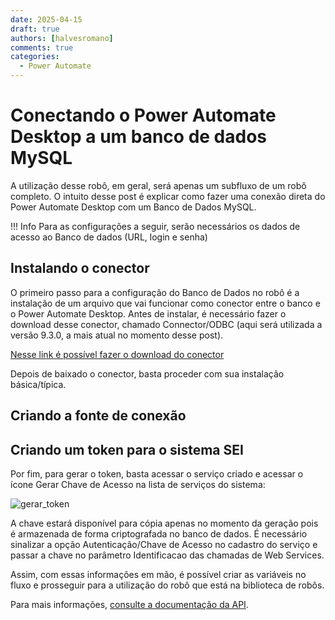 ```yaml
---
date: 2025-04-15
draft: true
authors: [halvesromano]
comments: true
categories:
  - Power Automate
---
```


# Conectando o Power Automate Desktop a um banco de dados MySQL

A utilização desse robô, em geral, será apenas um subfluxo de um robô completo. O intuito desse post é explicar como fazer uma conexão direta do Power Automate Desktop com um Banco de Dados MySQL.

<!-- more -->

!!! Info
    Para as configurações a seguir, serão necessários os dados de acesso ao Banco de dados (URL, login e senha)

## Instalando o conector
O primeiro passo para a configuração do Banco de Dados no robô é a instalação de um arquivo que vai funcionar como conector entre o banco e o Power Automate Desktop. Antes de instalar, é necessário fazer o download desse conector, chamado Connector/ODBC (aqui será utilizada a versão 9.3.0, a mais atual no momento desse post).

[Nesse link é possível fazer o download do conector](https://dev.mysql.com/downloads/connector/odbc/)

Depois de baixado o conector, basta proceder com sua instalação básica/típica.

## Criando a fonte de conexão

<!-- As informações abaixo estão presentes nas primeiras páginas da documentação. Para iniciar o processo de criação de um Sistema no SEI, é preciso Efetuar o cadastro do sistema cliente através do menu Administração/Sistemas:

![novo_sistema](https://github.com/user-attachments/assets/e4d93e30-2183-4aac-bdce-fd91809428f5)


Em seguida, acessar o ícone Serviços na lista de sistemas:

![icone_servicos](https://github.com/user-attachments/assets/57b03244-c51a-4c86-9ca3-10560ee21e0a)


Então, cadastrar os serviços do sistema:

![novo_servico](https://github.com/user-attachments/assets/63218307-75d9-480c-bd0c-85296b3ae789)


Com isso, o serviço será criado. Para continuar, basta acessar o ícone Operações na lista de serviços do sistema:

![clique_operacoes](https://github.com/user-attachments/assets/b7c4116a-7ab7-429c-8f61-8f857bd9cb99)


Aqui é o momento de selecionar a opção de "Consultar Procedimento", que é exatamente o que o robô da API faz, buscando os processos e fazendo download. Portanto, deve-se cadastrar as operações permitidas para o serviço, que no caso é "Consultar Procedimento":

![tipo_operacoes](https://github.com/user-attachments/assets/a71d0145-f10f-4cf6-9b72-e5aff31bf1a1)
![image](https://github.com/user-attachments/assets/d1602ea2-48ab-4804-84f7-3ca97aaeda51)

-->
## Criando um token para o sistema SEI

Por fim, para gerar o token, basta acessar o serviço criado e acessar o ícone Gerar Chave de Acesso na lista de serviços do sistema:

![gerar_token](https://github.com/user-attachments/assets/31c49bba-1cd5-4800-8eba-c0f78f91b3f4)


A chave estará disponível para cópia apenas no momento da geração pois é armazenada de forma criptografada no banco de dados. É necessário sinalizar a opção Autenticação/Chave de Acesso no cadastro do serviço e passar a chave no parâmetro Identificacao das chamadas de Web Services.

Assim, com essas informações em mão, é possível criar as variáveis no fluxo e prosseguir para a utilização do robô que está na biblioteca de robôs.

Para mais informações, [consulte a documentação da API](https://github.com/automatiza-mg/handbook/blob/main/docs/assets/SEI-WebServices-v40.3._240130_172029%201.pdf).



